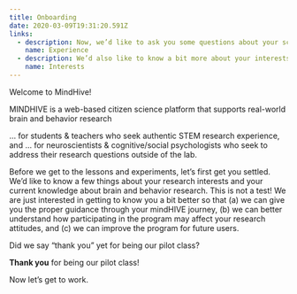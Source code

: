 ```yaml
---
title: Onboarding
date: 2020-03-09T19:31:20.591Z
links:
  - description: Now, we’d like to ask you some questions about your science experience and attitudes.
    name: Experience
  - description: We’d also like to know a bit more about your interests.
    name: Interests
---
```

Welcome to MindHive!

MINDHIVE is a web-based citizen science platform that supports real-world brain and behavior research

… for students & teachers who seek authentic STEM research experience, and
… for neuroscientists & cognitive/social psychologists who seek to address their research questions outside of the lab.

Before we get to the lessons and experiments, let’s first get you settled. We’d like to know a few things about your research interests and your current knowledge about brain and behavior research. This is not a test! We are just interested in getting to know you a bit better so that (a) we can give you the proper guidance through your mindHIVE journey, (b) we can better understand how participating in the program may affect your research attitudes, and (c) we can improve the program for future users.

Did we say “thank you” yet for being our pilot class?

**Thank you** for being our pilot class!

Now let’s get to work.
